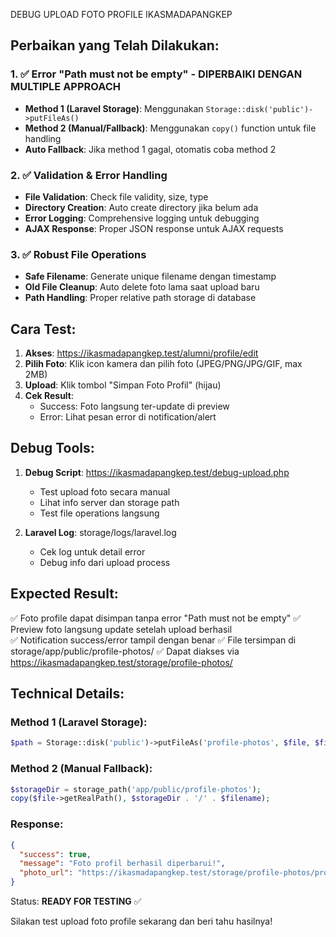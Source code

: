 DEBUG UPLOAD FOTO PROFILE IKASMADAPANGKEP

## Perbaikan yang Telah Dilakukan:

### 1. ✅ Error "Path must not be empty" - DIPERBAIKI DENGAN MULTIPLE APPROACH
   - **Method 1 (Laravel Storage)**: Menggunakan `Storage::disk('public')->putFileAs()`
   - **Method 2 (Manual/Fallback)**: Menggunakan `copy()` function untuk file handling
   - **Auto Fallback**: Jika method 1 gagal, otomatis coba method 2

### 2. ✅ Validation & Error Handling
   - **File Validation**: Check file validity, size, type
   - **Directory Creation**: Auto create directory jika belum ada
   - **Error Logging**: Comprehensive logging untuk debugging
   - **AJAX Response**: Proper JSON response untuk AJAX requests

### 3. ✅ Robust File Operations
   - **Safe Filename**: Generate unique filename dengan timestamp
   - **Old File Cleanup**: Auto delete foto lama saat upload baru
   - **Path Handling**: Proper relative path storage di database

## Cara Test:

1. **Akses**: https://ikasmadapangkep.test/alumni/profile/edit
2. **Pilih Foto**: Klik icon kamera dan pilih foto (JPEG/PNG/JPG/GIF, max 2MB)
3. **Upload**: Klik tombol "Simpan Foto Profil" (hijau)
4. **Cek Result**: 
   - Success: Foto langsung ter-update di preview
   - Error: Lihat pesan error di notification/alert

## Debug Tools:

1. **Debug Script**: https://ikasmadapangkep.test/debug-upload.php
   - Test upload foto secara manual
   - Lihat info server dan storage path
   - Test file operations langsung

2. **Laravel Log**: storage/logs/laravel.log
   - Cek log untuk detail error
   - Debug info dari upload process

## Expected Result:
✅ Foto profile dapat disimpan tanpa error "Path must not be empty"
✅ Preview foto langsung update setelah upload berhasil  
✅ Notification success/error tampil dengan benar
✅ File tersimpan di storage/app/public/profile-photos/
✅ Dapat diakses via https://ikasmadapangkep.test/storage/profile-photos/

## Technical Details:

### Method 1 (Laravel Storage):
```php
$path = Storage::disk('public')->putFileAs('profile-photos', $file, $filename);
```

### Method 2 (Manual Fallback):
```php
$storageDir = storage_path('app/public/profile-photos');
copy($file->getRealPath(), $storageDir . '/' . $filename);
```

### Response:
```json
{
  "success": true,
  "message": "Foto profil berhasil diperbarui!",
  "photo_url": "https://ikasmadapangkep.test/storage/profile-photos/profile_1_1234567890.jpg"
}
```

Status: **READY FOR TESTING** ✅

Silakan test upload foto profile sekarang dan beri tahu hasilnya!
